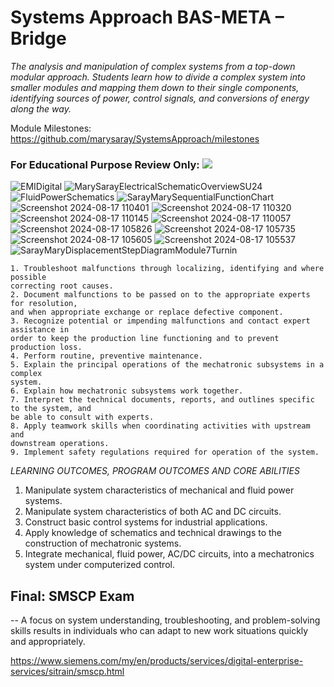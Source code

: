 # Systems Approach BAS-META – Bridge
*The analysis and manipulation of complex systems from a top-down modular approach. Students learn how to divide a complex system into smaller modules and mapping them down to their single components, identifying sources of power, control signals, and conversions of energy along the way.*

Module Milestones: https://github.com/marysaray/SystemsApproach/milestones 

### For Educational Purpose Review Only: [![](https://markdown-videos-api.jorgenkh.no/youtube/-rQw7O1KCZU)](https://youtu.be/-rQw7O1KCZU)
![EMIDigital](https://github.com/user-attachments/assets/977c50e2-c1ed-4ac1-bde9-ef6f02694619)
![MarySarayElectricalSchematicOverviewSU24](https://github.com/user-attachments/assets/1e98b561-e277-4dea-bd3c-c59d0812b573)
![FluidPowerSchematics](https://github.com/user-attachments/assets/ead4d888-f2ba-43eb-9547-0e7057f5b60a)
![SarayMarySequentialFunctionChart](https://github.com/user-attachments/assets/22471b6a-ecb8-4c63-b3c5-2aca3a26f472)
![Screenshot 2024-08-17 110401](https://github.com/user-attachments/assets/5a9438d5-cc5e-460e-8fd9-b3c21a59746e)
![Screenshot 2024-08-17 110320](https://github.com/user-attachments/assets/3f719749-881b-459c-b228-1404e1c15b4f)
![Screenshot 2024-08-17 110145](https://github.com/user-attachments/assets/6bac251c-48e8-4ea0-a82d-1d02eb142320)
![Screenshot 2024-08-17 110057](https://github.com/user-attachments/assets/6d25d004-2b6e-44c6-9fa3-586c274ec861)
![Screenshot 2024-08-17 105826](https://github.com/user-attachments/assets/63953d8d-008b-4de4-87c1-fde183c7b063)
![Screenshot 2024-08-17 105735](https://github.com/user-attachments/assets/4312c572-82fa-4e7e-882e-fc111ffd018a)
![Screenshot 2024-08-17 105605](https://github.com/user-attachments/assets/9b3235b8-3699-4fa0-9536-e85e24ab982a)
![Screenshot 2024-08-17 105537](https://github.com/user-attachments/assets/b7e1e80a-0acb-4470-8413-c3b78c1ca9f8)
![SarayMaryDisplacementStepDiagramModule7Turnin](https://github.com/user-attachments/assets/e45fcf6d-9e97-40e9-9560-d2557d9aa4af)


```
1. Troubleshoot malfunctions through localizing, identifying and where possible
correcting root causes.
2. Document malfunctions to be passed on to the appropriate experts for resolution,
and when appropriate exchange or replace defective component.
3. Recognize potential or impending malfunctions and contact expert assistance in
order to keep the production line functioning and to prevent production loss.
4. Perform routine, preventive maintenance.
5. Explain the principal operations of the mechatronic subsystems in a complex
system.
6. Explain how mechatronic subsystems work together.
7. Interpret the technical documents, reports, and outlines specific to the system, and
be able to consult with experts.
8. Apply teamwork skills when coordinating activities with upstream and
downstream operations.
9. Implement safety regulations required for operation of the system.
```
*LEARNING OUTCOMES, PROGRAM OUTCOMES AND CORE ABILITIES*
1. Manipulate system characteristics of
mechanical and fluid power systems.
2. Manipulate system characteristics of both
AC and DC circuits.
3. Construct basic control systems for
industrial applications.
4. Apply knowledge of schematics and
technical drawings to the construction of
mechatronic systems.
5. Integrate mechanical, fluid power, AC/DC
circuits, into a mechatronics system under
computerized control.

## Final: SMSCP Exam

-- A focus on system understanding, troubleshooting, and problem-solving skills results in individuals who can adapt to new work situations quickly and appropriately.

https://www.siemens.com/my/en/products/services/digital-enterprise-services/sitrain/smscp.html

